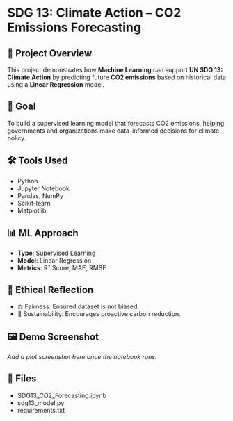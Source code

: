 # SDG 13: Climate Action – CO2 Emissions Forecasting 

## 📌 Project Overview

This project demonstrates how **Machine Learning** can support **UN SDG 13: Climate Action** by predicting future **CO2 emissions** based on historical data using a **Linear Regression** model.

## 🎯 Goal
To build a supervised learning model that forecasts CO2 emissions, helping governments and organizations make data-informed decisions for climate policy.

## 🛠️ Tools Used
- Python
- Jupyter Notebook
- Pandas, NumPy
- Scikit-learn
- Matplotlib

## 📊 ML Approach
- **Type**: Supervised Learning
- **Model**: Linear Regression
- **Metrics**: R² Score, MAE, RMSE

## 🧠 Ethical Reflection
- ⚖️ Fairness: Ensured dataset is not biased.
- 🌱 Sustainability: Encourages proactive carbon reduction.

## 🖼️ Demo Screenshot
_Add a plot screenshot here once the notebook runs._

## 📂 Files
- SDG13_CO2_Forecasting.ipynb
- sdg13_model.py
- requirements.txt

